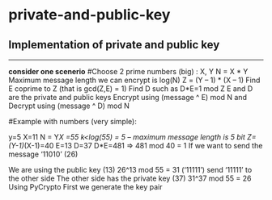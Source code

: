 # private-and-public-key
Implementation of private and public key
---------------------------------------
---------------------------------------
**consider one scenerio**
#Choose 2 prime numbers (big) : X, Y
N = X * Y
Maximum message length we can encrypt is log(N)
Z = (Y – 1) * (X – 1)
Find E coprime to Z (that is gcd(Z,E) = 1)
Find D such as D*E=1 mod Z
E and D are the private and public keys
Encrypt using (message ^ E) mod N and
Decrypt using (message ^ D) mod N

#Example with numbers (very simple):

y=5
X=11
N = Y*X =55
k<log(55) = 5 – maximum message length is 5 bit
Z=(Y-1)*(X-1)=40
E=13
D=37
D*E=481 => 481 mod 40 = 1
If we want to send the message ‘11010’ (26)

We are using the public key (13)
26^13 mod 55 = 31 (‘11111’)
send ‘11111’ to the other side
The other side has the private key (37)
31^37 mod 55 = 26
Using PyCrypto First we generate the key pair
